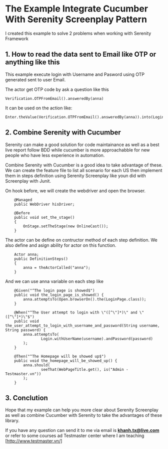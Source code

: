 # The Example Integrate Cucumber With Serenity Screenplay Pattern

I created this example to solve 2 problems when working with Serenity Framework

## 1. How to read the data sent to Email like OTP or anything like this

This example execute login with Username and Pasword using OTP generated sent to user Email.

The actor get OTP code by ask a question like this 

```
Verification.OTPFromEmail().answeredBy(anna)

```
It can be used on the action like:

```
Enter.theValue(Verification.OTPFromEmail().answeredBy(anna)).into(LoginPage.OTPCODE)
```
## 2. Combine Serenity with Cucumber

Serenity can make a good solution for code maintainance as well as a best live report follow BDD while cucumber is more approachabble for new people who have less experience in automation.

Combine Serenity with Cucumber is a good idea to take advantage of these. We can create the feature file to list all scenario for each US then implement them in steps definition using Serenity Screenplay like youn did with Screenplay with Junit.

On hook before, we will create the webdriver and open the browser.

```
    @Managed
    public WebDriver hisDriver;

    @Before
    public void set_the_stage()
    {
        OnStage.setTheStage(new OnlineCast());
    }
```

The actor can be define on contructor method of each step definition. We also define and asign ability for actor on this function.

```
    Actor anna;
    public DefinitionSteps()
    {
        anna = theActorCalled("anna");
    }
```

And we can use anna variable on each step like 
```
    @Given("^The login page is showed$")
    public void the_login_page_is_showed() {
        anna.attemptsTo(Open.browserOn().the(LoginPage.class));
    }

    @When("^The User attempt to login with \"([^\"]*)\" and \"([^\"]*)\"$")
    public void the_user_attempt_to_login_with_username_and_password(String username, String password) {
        anna.attemptsTo(
                Login.withUserName(username).andPassword(password)
        );
    }
    
    @Then("^The Homepage will be showed up$")
    public void the_homepage_will_be_showed_up() {
        anna.should(
                seeThat(WebPageTitle.get(), is("Admin - Testmaster.vn"))
        );
    }

```

## 3. Conclution 

Hope that my example can help you more clear about Serenity Screenplay as well as combine Cucumber with Serenity to take the advantages of these library. 

If you have any question can send it to me via email is **khanh.tx@live.com** or refer to some courses ad Testmaster center where I am teaching [http://www.testmaster.vn/]
